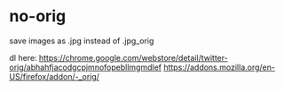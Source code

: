 # no-orig
save images as .jpg instead of .jpg_orig

dl here:
https://chrome.google.com/webstore/detail/twitter-orig/abhahfjacodgcpjmnofopebllmgmdlef
https://addons.mozilla.org/en-US/firefox/addon/-_orig/
